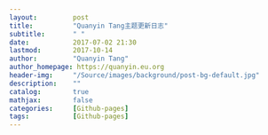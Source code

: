 ```yaml
---
layout:         post
title:          "Quanyin Tang主题更新日志"
subtitle:       " "
date:           2017-07-02 21:30
lastmod:        2017-10-14
author:         "Quanyin Tang"
author_homepage: https://quanyin.eu.org
header-img:     "/Source/images/background/post-bg-default.jpg"
description:    ""
catalog:        true
mathjax:        false
categories:     [Github-pages]
tags:           [Github-pages]
---
```

